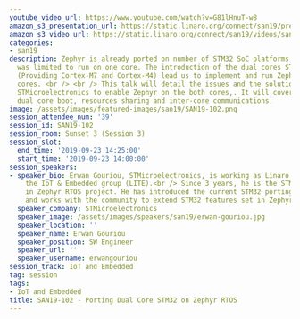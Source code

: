 ```yaml
---
youtube_video_url: https://www.youtube.com/watch?v=G81lHnuT-w8
amazon_s3_presentation_url: https://static.linaro.org/connect/san19/presentations/san19-102.pdf
amazon_s3_video_url: https://static.linaro.org/connect/san19/videos/san19-102.mp4
categories:
- san19
description: Zephyr is already ported on number of STM32 SoC platforms, but so far
  was limited to run on one core. The introduction of the dual cores STM32H7 series
  (Providing Cortex-M7 and Cortex-M4) lead us to implement and run Zephyr on the both
  cores. <br /> <br /> This talk will detail the issues and the solutions used by
  STMicroelectronics to enable Zephyr on the both cores,. It will cover topics like
  dual core boot, resources sharing and inter-core communications.
image: /assets/images/featured-images/san19/SAN19-102.png
session_attendee_num: '39'
session_id: SAN19-102
session_room: Sunset 3 (Session 3)
session_slot:
  end_time: '2019-09-23 14:25:00'
  start_time: '2019-09-23 14:00:00'
session_speakers:
- speaker_bio: Erwan Gouriou, STMicroelectronics, is working as Linaro assignee in
    the IoT & Embedded group (LITE).<br /> Since 3 years, he is the STM32 referent
    in Zephyr RTOS project. He has introduced the current STM32 porting model in Zephyr
    and works with the community to extend STM32 features set in Zephyr.
  speaker_company: STMicroelectronics
  speaker_image: /assets/images/speakers/san19/erwan-gouriou.jpg
  speaker_location: ''
  speaker_name: Erwan Gouriou
  speaker_position: SW Engineer
  speaker_url: ''
  speaker_username: erwangouriou
session_track: IoT and Embedded
tag: session
tags:
- IoT and Embedded
title: SAN19-102 - Porting Dual Core STM32 on Zephyr RTOS
---
```

